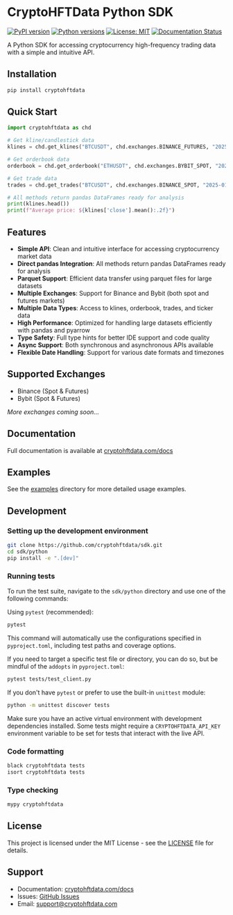 # CryptoHFTData Python SDK

[![PyPI version](https://badge.fury.io/py/cryptohftdata.svg)](https://badge.fury.io/py/cryptohftdata)
[![Python versions](https://img.shields.io/pypi/pyversions/cryptohftdata.svg)](https://pypi.org/project/cryptohftdata/)
[![License: MIT](https://img.shields.io/badge/License-MIT-yellow.svg)](https://opensource.org/licenses/MIT)
[![Documentation Status](https://readthedocs.org/projects/cryptohftdata/badge/?version=latest)](https://cryptohftdata.readthedocs.io/en/latest/?badge=latest)

A Python SDK for accessing cryptocurrency high-frequency trading data with a simple and intuitive API.

## Installation

```bash
pip install cryptohftdata
```

## Quick Start

```python
import cryptohftdata as chd

# Get kline/candlestick data
klines = chd.get_klines("BTCUSDT", chd.exchanges.BINANCE_FUTURES, "2025-01-01", "2025-02-01")

# Get orderbook data
orderbook = chd.get_orderbook("ETHUSDT", chd.exchanges.BYBIT_SPOT, "2025-01-01", "2025-02-01")

# Get trade data
trades = chd.get_trades("BTCUSDT", chd.exchanges.BINANCE_SPOT, "2025-01-01", "2025-01-02")

# All methods return pandas DataFrames ready for analysis
print(klines.head())
print(f"Average price: ${klines['close'].mean():.2f}")
```

## Features

- **Simple API**: Clean and intuitive interface for accessing cryptocurrency market data
- **Direct pandas Integration**: All methods return pandas DataFrames ready for analysis
- **Parquet Support**: Efficient data transfer using parquet files for large datasets
- **Multiple Exchanges**: Support for Binance and Bybit (both spot and futures markets)
- **Multiple Data Types**: Access to klines, orderbook, trades, and ticker data
- **High Performance**: Optimized for handling large datasets efficiently with pandas and pyarrow
- **Type Safety**: Full type hints for better IDE support and code quality
- **Async Support**: Both synchronous and asynchronous APIs available
- **Flexible Date Handling**: Support for various date formats and timezones

## Supported Exchanges

- Binance (Spot & Futures)
- Bybit (Spot & Futures)

_More exchanges coming soon..._

## Documentation

Full documentation is available at [cryptohftdata.com/docs](https://cryptohftdata.com/docs)

## Examples

See the [examples](examples/) directory for more detailed usage examples.

## Development

### Setting up the development environment

```bash
git clone https://github.com/cryptohftdata/sdk.git
cd sdk/python
pip install -e ".[dev]"
```

### Running tests

To run the test suite, navigate to the `sdk/python` directory and use one of the following commands:

Using `pytest` (recommended):

```bash
pytest
```

This command will automatically use the configurations specified in `pyproject.toml`, including test paths and coverage options.

If you need to target a specific test file or directory, you can do so, but be mindful of the `addopts` in `pyproject.toml`:

```bash
pytest tests/test_client.py
```

If you don't have `pytest` or prefer to use the built-in `unittest` module:

```bash
python -m unittest discover tests
```

Make sure you have an active virtual environment with development dependencies installed. Some tests might require a `CRYPTOHFTDATA_API_KEY` environment variable to be set for tests that interact with the live API.

### Code formatting

```bash
black cryptohftdata tests
isort cryptohftdata tests
```

### Type checking

```bash
mypy cryptohftdata
```

## License

This project is licensed under the MIT License - see the [LICENSE](LICENSE) file for details.

## Support

- Documentation: [cryptohftdata.com/docs](https://cryptohftdata.com/docs)
- Issues: [GitHub Issues](https://github.com/cryptohftdata/sdk/issues)
- Email: support@cryptohftdata.com
